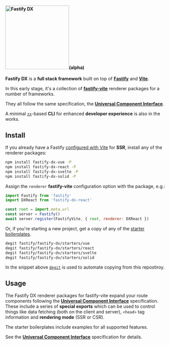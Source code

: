 #### <img width="200px" alt="Fastify DX" src="https://user-images.githubusercontent.com/12291/163095704-d1bd8541-ecde-4707-8068-17d2fd725c01.svg">(alpha)

**Fastify DX** is a **full stack framework** built on top of [**Fastify**](https://fastify.io) and [**Vite**](https://vitejs.org).

In this early stage, it's a collection of [**fastify-vite**](https://github.com/fastify/fastify-vite) renderer packages for a number of frameworks. 

They all follow the same specification, the [**Universal Component Interface**]().

A minimal [`zx`](https://github.com/google/zx)-based **CLI** for enhanced **developer experience** is also in the works.

## Install

If you already have a Fastify [configured with Vite](https://github.com/fastify/fastify-vite) for **SSR**, install any of the renderer packages:

```bash
npm install fastify-dx-vue -P
npm install fastify-dx-react -P
npm install fastify-dx-svelte -P
npm install fastify-dx-solid -P
```

Assign the `renderer` **fastify-vite** configuration option with the package, e.g.:

```js
import Fastify from 'fastify'
import DXReact from 'fastify-dx-react'

const root = import.meta.url
const server = Fastify()
await server.register(FastifyVite, { root, renderer: DXReact })
```

Or, if you're starting a new project, get a copy of any of the [starter boilerplates]().

```bash
degit fastify/fastify-dx/starters/vue
degit fastify/fastify-dx/starters/react
degit fastify/fastify-dx/starters/svelte
degit fastify/fastify-dx/starters/solid
```

In the snippet above [`degit`]() is used to automate copying from this repostiroy.

## Usage

The Fastify DX renderer packages for fastify-vite expand your route components following the [**Universal Component Interface**]() specification. These include a series of **special exports** which can be used to control things like data fetching (both on the client and server), `<head>` tag information and **rendering mode** (SSR or CSR).
  
The starter boilerplates include examples for all supported features.

See the [**Universal Component Interface**]() specification for details.
